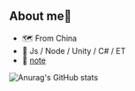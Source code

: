 ## About me👋
- 🗺️ From China
- 📖 Js / Node / Unity / C# / ET
- 📓 [note](https://www.yuque.com/fanfangxiangdelu)

![Anurag's GitHub stats](https://github-readme-stats.vercel.app/api?username=lwj6666&show_icons=true&theme=dark&card_width=200px) 
